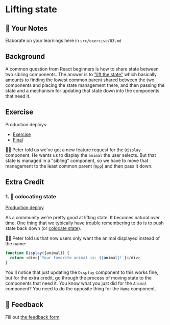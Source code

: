 # Lifting state

## 📝 Your Notes

Elaborate on your learnings here in `src/exercise/03.md`

## Background

A common question from React beginners is how to share state between two sibling
components. The answer is to
["lift the state"](https://reactjs.org/docs/lifting-state-up.html) which
basically amounts to finding the lowest common parent shared between the two
components and placing the state management there, and then passing the state
and a mechanism for updating that state down into the components that need it.

## Exercise

Production deploys:

- [Exercise](https://react-hooks.netlify.app/isolated/exercise/03.js)
- [Final](https://react-hooks.netlify.app/isolated/final/03.js)

👨‍💼 Peter told us we've got a new feature request for the `Display` component. He
wants us to display the `animal` the user selects. But that state is managed in
a "sibling" component, so we have to move that management to the least common
parent (`App`) and then pass it down.

## Extra Credit

### 1. 💯 colocating state

[Production deploy](https://react-hooks.netlify.app/isolated/final/03.extra-1.js)

As a community we’re pretty good at lifting state. It becomes natural over time.
One thing that we typically have trouble remembering to do is to push state back
down (or
[colocate state](https://kentcdodds.com/blog/state-colocation-will-make-your-react-app-faster)).

👨‍💼 Peter told us that now users only want the animal displayed instead of the
name:

```javascript
function Display({animal}) {
  return <div>{`Your favorite animal is: ${animal}!`}</div>
}
```

You'll notice that just updating the `Display` component to this works fine, but
for the extra credit, go through the process of moving state to the components
that need it. You know what you just did for the `Animal` component? You need to
do the opposite thing for the `Name` component.

## 🦉 Feedback

Fill out
[the feedback form](https://ws.kcd.im/?ws=React%20Hooks%20%F0%9F%8E%A3&e=03%3A%20Lifting%20state&em=lucianofarias%40gmail.com).
